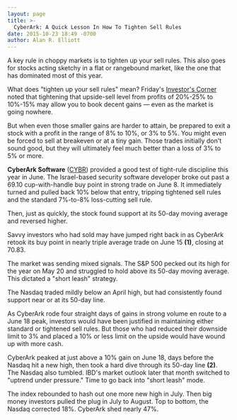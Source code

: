 ```yaml
---
layout: page
title: >-
  CyberArk: A Quick Lesson In How To Tighten Sell Rules
date: 2015-10-23 18:49 -0700
author: Alan R. Elliott
---
```





A key rule in choppy markets is to tighten up your sell rules. This also goes for stocks acting sketchy in a flat or rangebound market, like the one that has dominated most of this year.


What does "tighten up your sell rules" mean? Friday's [Investor's Corner](http://education.investors.com/investors-corner/776960-learn-to-take-smaller-profits.htm) noted that tightening that upside-sell level from profits of 20%-25% to 10%-15% may allow you to book decent gains — even as the market is going nowhere.


But when even those smaller gains are harder to attain, be prepared to exit a stock with a profit in the range of 8% to 10%, or 3% to 5%. You might even be forced to sell at breakeven or at a tiny gain. Those trades initially don't sound good, but they will ultimately feel much better than a loss of 3% to 5% or more.


**CyberArk Software** ([CYBR](https://research.investors.com/quote.aspx?symbol=CYBR)) provided a good test of tight-rule discipline this year in June. The Israel-based security software developer broke out past a 69.10 cup-with-handle buy point in strong trade on June 8. It immediately turned and pulled back 10% below that entry, tripping tightened sell rules and the standard 7%-to-8% loss-cutting sell rule.


Then, just as quickly, the stock found support at its 50-day moving average and reversed higher.


Savvy investors who had sold may have jumped right back in as CyberArk retook its buy point in nearly triple average trade on June 15 **(1)**, closing at 70.83.


The market was sending mixed signals. The S&P 500 pecked out its high for the year on May 20 and struggled to hold above its 50-day moving average. This dictated a "short leash" strategy.


The Nasdaq traded mildly below an April high, but had consistently found support near or at its 50-day line.


As CyberArk rode four straight days of gains in strong volume en route to a June 18 peak, investors would have been justified in maintaining either standard or tightened sell rules. But those who had reduced their downside limit to 3% and placed a 10% or less limit on the upside would have wound up with more cash.


CyberArk peaked at just above a 10% gain on June 18, days before the Nasdaq hit a new high, then took a hard dive through its 50-day line **(2)**. The Nasdaq also tumbled. IBD's market outlook later that month switched to "uptrend under pressure." Time to go back into "short leash" mode.


The index rebounded to hash out one more new high in July. Then big money investors pulled the plug in July to August. Top to bottom, the Nasdaq corrected 18%. CyberArk shed nearly 47%.




